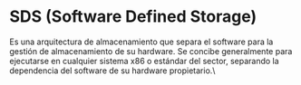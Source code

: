 # SDS (Software Defined Storage)

Es una arquitectura de almacenamiento que separa el software para la gestión de almacenamiento de su hardware. Se concibe generalmente para ejecutarse en cualquier sistema x86 o estándar del sector, separando la dependencia del software de su hardware propietario.\
